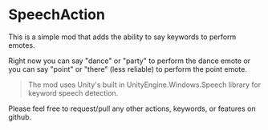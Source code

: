 # SpeechAction

This is a simple mod that adds the ability to say keywords to perform emotes.  

Right now you can say "dance" or "party" to perform the dance emote or you can say "point" or "there" (less reliable) to perform the point emote.

> The mod uses Unity's built in UnityEngine.Windows.Speech library for keyword speech detection.

Please feel free to request/pull any other actions, keywords, or features on github.